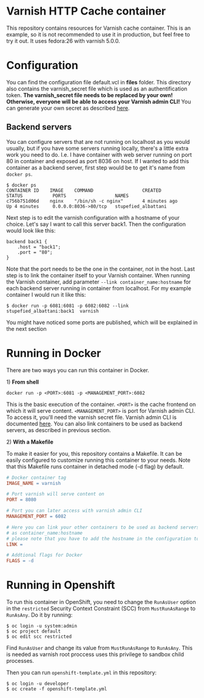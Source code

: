 # Varnish HTTP Cache container

This repository contains resources for Varnish cache container. This is an example, so it is not recommended to use it in production, but feel free to try it out. It uses fedora:26 with varnish 5.0.0.

# Configuration

You can find the configuration file default.vcl in **files** folder. This directory also contains the varnish_secret file which is used as an authentification token. **The varnish_secret file needs to be replaced by your own! Otherwise, everyone will be able to access your Varnish admin CLI!** You can generate your own secret as described [here](https://www.varnish-cache.org/docs/4.1/users-guide/run_security.html#cli-interface-authentication). 

## Backend servers

You can configure servers that are not running on localhost as you would usually, but if you have some servers running locally, there's a little extra work you need to do. I.e. I have container with web server running on port 80 in container and exposed as port 8036 on host. If I wanted to add this container as a backend server, first step would be to get it's name from `docker ps`.

```Shell
$ docker ps
CONTAINER ID    IMAGE    COMMAND                  CREATED              STATUS           PORTS                  NAMES
c756b751d06d    nginx    "/bin/sh -c nginx"       4 minutes ago        Up 4 minutes     0.0.0.0:8036->80/tcp   stupefied_albattani
```

Next step is to edit the varnish configuration with a hostname of your choice. Let's say I want to call this server back1. Then the configuration would look like this:

```VCL
backend back1 {
    .host = "back1";
    .port = "80";
}
```
Note that the port needs to be the one in the container, not in the host. Last step is to link the container itself to your Varnish container. When running the Varnish container, add parameter `--link container_name:hostname` for each backend server running in container from localhost. For my example container I would run it like this:

```Shell
$ docker run -p 6081:6081 -p 6082:6082 --link stupefied_albattani:back1  varnish

``` 
You might have noticed some ports are published, which will be explained in the next section

# Running in Docker
There are two ways you can run this container in Docker.

1\) **From shell**

```Shell
docker run -p <PORT>:6081 -p <MANAGEMENT_PORT>:6082
```
This is the basic execution of the container. `<PORT>` is the cache frontend on which it will serve content. `<MANAGEMENT_PORT>` is port for Varnish admin CLI. To access it, you'll need the varnish secret file. Varnish admin CLI is documented [here](https://varnish-cache.org/docs/4.1/reference/varnishadm.html). You can also link containers to be used as backend servers, as described in previous section.

2\) **With a Makefile**

To make it easier for you, this repository contains a Makefile. It can be easily configured to customize running this container to your needs. Note that this Makefile runs container in detached mode (-d flag) by default.
```Makefile
# Docker container tag
IMAGE_NAME = varnish

# Port varnish will serve content on
PORT = 8080

# Port you can later access with varnish admin CLI
MANAGEMENT_PORT = 6082

# Here you can link your other containers to be used as backend servers
# as container_name:hostname
# please note that you have to add the hostname in the configuration too
LINK = 

# Addtional flags for Docker
FLAGS = -d
```

# Running in Openshift
To run this container in OpenShift, you need to change the `RunAsUser` option in the `restricted` Security Context Constraint (SCC) from `MustRunAsRange` to `RunAsAny`. Do it by running:

```Shell
$ oc login -u system:admin
$ oc project default
$ oc edit scc restricted
```

Find `RunAsUser` and change its value from `MustRunAsRange` to `RunAsAny`. This is needed as varnish root proccess uses this privilege to sandbox child processes.

Then you can run `openshift-template.yml` in this repository:

```Shell
$ oc login -u developer
$ oc create -f openshift-template.yml
```